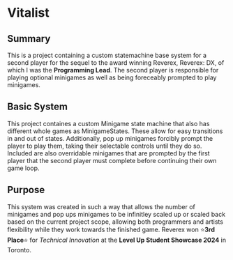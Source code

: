 # Vitalist

## Summary

This is a project containing a custom statemachine base system for a second player for the sequel to the award winning Reverex, Reverex: DX, of which I was the **Programming Lead**. The second player is responsible for playing optional minigames as well as being foreceably prompted to play minigames.

## Basic System

This project containes a custom Minigame state machine that also has different whole games as MinigameStates. These allow for easy transitions in and out of states. Additionally, pop up minigames forcibly prompt the player to play them, taking their selectable controls until they do so. Included are also overridable minigames that are prompted by the first player that the second player must complete before continuing their own game loop. 

## Purpose

This system was created in such a way that allows the number of minigames and pop ups minigames to be infinitley scaled up or scaled back based on the current project scope, allowing both programmers and artists flexibility while they work towards the finished game. Reverex won ⭐**3rd Place**⭐ for *Technical Innovation* at the **Level Up Student Showcase 2024** in Toronto.
